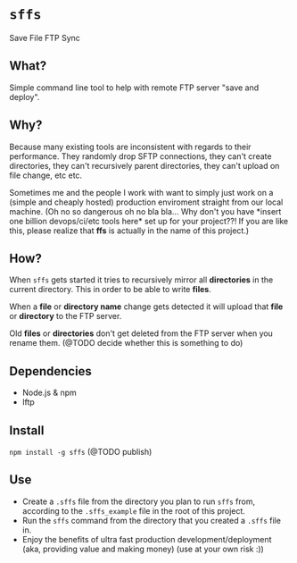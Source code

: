 # `sffs`

Save File FTP Sync

## What?

Simple command line tool to help with remote FTP server "save and deploy".

## Why?

Because many existing tools are inconsistent with regards to their performance. They randomly drop SFTP connections, they can't create directories, they can't recursively parent directories, they can't upload on file change, etc etc.

Sometimes me and the people I work with want to simply just work on a (simple and cheaply hosted) production enviroment straight from our local machine. (Oh no so dangerous oh no bla bla... Why don't you have \*insert one billion devops/ci/etc tools here\* set up for your project??! If you are like this, please realize that **ffs** is actually in the name of this project.)

## How?

When `sffs` gets started it tries to recursively mirror all **directories** in the current directory. This in order to be able to write **files**.

When a **file** or **directory name** change gets detected it will upload that **file** or **directory** to the FTP server.

Old **files** or **directories** don't get deleted from the FTP server when you rename them. (@TODO decide whether this is something to do)

## Dependencies

- Node.js & npm
- lftp

## Install

`npm install -g sffs` (@TODO publish)

## Use

- Create a `.sffs` file from the directory you plan to run `sffs` from, according to the `.sffs_example` file in the root of this project.
- Run the `sffs` command from the directory that you created a `.sffs` file in.
- Enjoy the benefits of ultra fast production development/deployment (aka, providing value and making money) (use at your own risk :))
